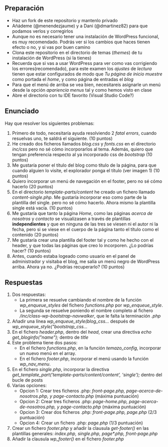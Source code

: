 ## Preparación

- Haz un fork de este repositorio y mantenlo privado
- Añádeme (@menendezjaume) y a Dani (@dmartinez82) para que podamos verlos y corregirlos
- Aunque no es necesario tener una instalación de WordPress funcional, es muy recomendado. Podrás ver si los cambios que haces tienen efecto o no, y si vas por buen camino
- Clona este repositorio en el directorio de temas (_themes_) de tu instalación de WordPress (si la tienes)
- Recuerda que si vas a usar WordPress para ver como vas corrigiendo los errores(recomendado), para este examen los _ajustes_ de _lectura_ tienen que estar configurados de modo que _Tu página de inicio muestre_ como portada el _home_, y como página de entradas el _blog_
- Para que el menú de arriba se vea bien, necesitareis asignarle un menú desde la opción _apariencia_ _menus_ tal y como hemos visto en clase
- Abre el directorio con tu IDE favorito (Visual Studio Code?)

## Enunciado

Hay que resolver los siguientes problemas:

1. Primero de todo, necesitaría ayuda resolviendo 2 _fatal errors_, cuando resuelvas uno, te saldrá el siguiente. (10 puntos)
2. He creado dos ficheros llamados _blog.css_ y _fonts.css_ en el directorio _inc/css_ pero no sé cómo incorporarlos al tema. Además, quiero que tengan preferencia respecto al ya incorporado css de _bootstrap_ (10 puntos)
3. Me gustaría poner el título del blog como título de la página, para que cuando alguien lo visite, el explorador ponga el título (ver imagen 1) (10 puntos)
4. Quiero incorporar un menú de navegación en el footer, pero no sé cómo hacerlo (20 puntos)
5. En el directorio _template-parts/content_ he creado un fichero llamado _content-single.php_. Me gustaría incorporar eso como parte de la plantilla del single. pero no sé cómo hacerlo. Ahora mismo la plantilla single está vacía. (10 puntos)
6. Me gustaría que tanto la página _Home_, como las páginas _acerca de nosotros_ y _contacto_ se visualizasen a través de plantillas **independientes** y que en ninguna de las tres se viesen ni el autor ni la fecha, pero si se viese en el cuerpo de la página tanto el título como el contenido (20 puntos)
7. Me gustaría crear una plantilla del footer tal y como he hecho con el header, y que todas las páginas que creo lo incorporen. ¿Lo podrías hacer? (10 puntos)
8. Antes, cuando estaba logeado como usuario en el panel de administrador y visitaba el blog, me salía un menú negro de WordPress arriba. Ahora ya no. ¿Podrías recuperarlo? (10 puntos)

## Respuestas

1. Dos respuestas:
   - La primera se resuelve cambiando el nombre de la función _wp_enqueue_styles_ del fichero _functions.php_ por _wp_enqueue_style_.
   - La segunda se resuelve poniendo el nombre completo al fichero _/inc/class-wp-bootstrap-navwalker_, que le falta la terminación _.php_
2. Añadir una línea _wp_enqueue_style(blog_css..._ después de _wp_enqueue_style("bootstrap_css..._
3. En el fichero _header.php_, dentro del _head_, crear una directiva _echo get_bloginfo("name");_ dentro de _title_
4. Este problema tiene dos pasos:
   - En el fichero _functions.php_, en la función _temazo_config_, incorporar un nuevo menú en el array.
   - En el fichero _footer.php_, incorporar el menú usando la función _wp_nav_menu_.
5. En el fichero _single.php_, incorporar la directiva _get_template_part('template-parts/content/content', 'single');_ dentro del bucle de posts
6. Varias opciones:
   - Opcion 1: Crear tres ficheros .php: _front-page.php, page-acerca-de-nosotros.php, y page-contacto.php_ (máxima puntuación)
   - Opcion 2: Crear tres ficheros .php: _page-home.php, page-acerca-de-nosotros.php, y page-contacto.php_ (máxima puntuación)
   - Opcion 3: Crear dos ficheros .php: _front-page.php, page.php_ (2/3 puntuación)
   - Opcion 4: Crear un fichero .php: _page.php_ (1/3 puntuación)
7. Crear un fichero _footer.php_ y añadir la clausula _get-footer()_ en las plantillas generales: _index.php, single.php, page\*.php, front-page.php_
8. Añadir la clausula _wp_footer()_ en el fichero _footer.php_

